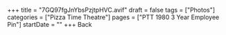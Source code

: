 +++
title = "7GQ97fgJnYbsPzjtpHVC.avif"
draft = false
tags = ["Photos"]
categories = ["Pizza Time Theatre"]
pages = ["PTT 1980 3 Year Employee Pin"]
startDate = ""
+++
Back
